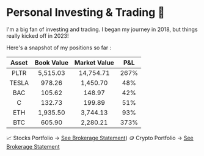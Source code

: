 # Personal Investing & Trading 🤑

I'm a big fan of investing and trading. I began my journey in 2018, but things really kicked off in 2023!

Here's a snapshot of my positions so far :

| Asset   | Book Value     | Market Value  | P&L  |  
| :---:  |  :---: |  :---: | :---: |
| PLTR   | 5,515.03     | 14,754.71    | 267%  |
| TESLA    | 978.26       | 1,450.70     | 48% |
| BAC    | 105.62    | 148.97    | 42% |
| C    | 132.73      | 199.89    | 51% |
| ETH    | 1,935.50      | 3,744.13    | 93% |
| BTC    | 605.90     | 2,280.21    | 373% |


📈 Stocks Portfolio → [See Brokerage Statement](brokerage_statements/Nov_2024_WealthSimple.pdf))
🪙 Crypto Portfolio → [See Brokerage Statement](brokerage_statements/Nov_2024_Newton.pdf)
